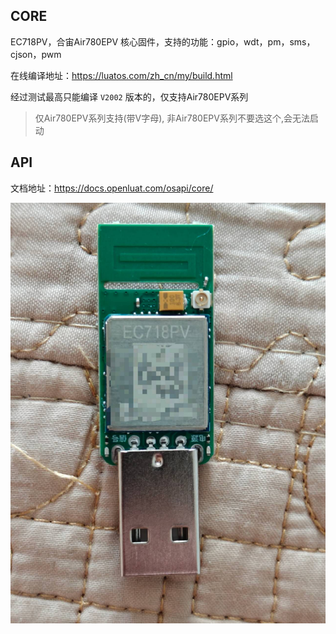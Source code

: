 ## CORE

EC718PV，合宙Air780EPV 核心固件，支持的功能：gpio，wdt，pm，sms，cjson，pwm

在线编译地址：https://luatos.com/zh_cn/my/build.html

经过测试最高只能编译 `V2002` 版本的，仅支持Air780EPV系列

> 仅Air780EPV系列支持(带V字母), 非Air780EPV系列不要选这个,会无法启动

## API

文档地址：https://docs.openluat.com/osapi/core/

![](https://github.com/BaeKey/Air780EPV/blob/main/images/20250629111602.jpg)
